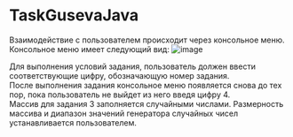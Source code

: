 # TaskGusevaJava

Взаимодействие с пользователем происходит через консольное меню.  
Консольное меню имеет следующий вид:
![image](https://github.com/KaterinaGuseva/TaskGusevaJava/assets/106666436/e92a8393-b2ec-43c4-8fb3-cead58c20a20)





Для выполнения условий задания, пользователь должен ввести соответствующие цифру, обозначающую номер задания.  
После выполнения задания консольное меню появляется снова до тех пор, пока пользователь не выйдет из него введя цифру 4.  
Массив для задания 3 заполняется случайными числами. Размерность массива и диапазон значений генератора случайных чисел устанавливается пользователем.
